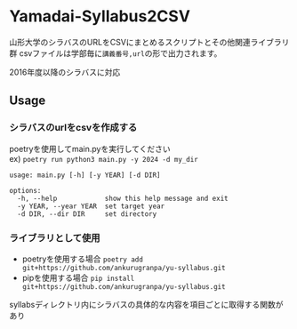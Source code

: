 # Yamadai-Syllabus2CSV
山形大学のシラバスのURLをCSVにまとめるスクリプトとその他関連ライブラリ群
csvファイルは学部毎に`講義番号,url`の形で出力されます。

2016年度以降のシラバスに対応





## Usage 
### シラバスのurlをcsvを作成する
poetryを使用してmain.pyを実行してください\
ex)
`poetry run python3 main.py -y 2024 -d my_dir`

```
usage: main.py [-h] [-y YEAR] [-d DIR]

options:
  -h, --help            show this help message and exit
  -y YEAR, --year YEAR  set target year
  -d DIR, --dir DIR     set directory
```

### ライブラリとして使用
- poetryを使用する場合
`poetry add git+https://github.com/ankurugranpa/yu-syllabus.git`
- pipを使用する場合
`pip install git+https://github.com/ankurugranpa/yu-syllabus.git`

syllabsディレクトリ内にシラバスの具体的な内容を項目ごとに取得する関数があり
